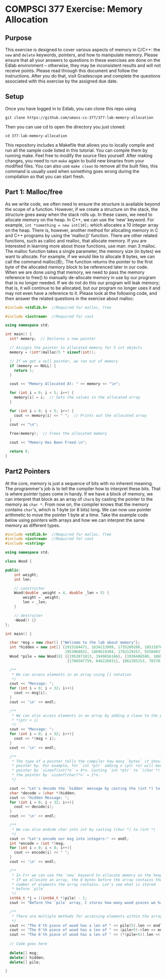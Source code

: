 # COMPSCI 377 Exercise: Memory Allocation

## Purpose
This exercise is designed to cover various aspects of memory in C/C++: the `new` and `delete` keywords, pointers, and how to manipulate memory. Please ensure that all your answers to questions in these exercises are done on the Edlab environment – otherwise, they may be inconsistent results and will not receive points. Please read through this document and follow the instructions. After you do that, visit Gradescope and complete the questions associated with this exercise by the assigned due date.

## Setup
Once you have logged in to Edlab, you can clone this repo using
```
git clone https://github.com/umass-cs-377/377-lab-memory-allocation
```
Then you can use cd to open the directory you just cloned:
```
cd 377-lab-memory-allocation
```
This repository includes a Makefile that allows you to locally compile and run all the sample code listed in this tutorial. You can compile them by running make. Feel free to modify the source files yourself. After making changes, you need to run `make` again to build new binaries from your modified files. You can also use `make clean` to remove all the built files, this command is usually used when something goes wrong during the compilation so that you can start fresh.


## Part 1: Malloc/free
As we write code, we often need to ensure the structure is available beyond the scope of a function. However, if we create a structure on the stack, the structure goes away when the stack rolls up. In these cases, we need to allocate memory on the heap. In C++, we can use the ‘new’ keyword. For example, `int *something = new int[10];` which allocates a 10 integer array on the heap. There is, however, another method for allocating memory in C and C++ programs by using the ‘malloc()’ function. There are other related functions, such as calloc and realloc, that allocate memory. If you are interested in learning more about those functions, use man: man 3 malloc. The malloc function takes a single parameter, the memory size (in bytes) we want to allocate. For example, if we would like to allocate 8 bytes, we can call the command malloc(8);. The function returns the pointer to the first byte of the allocated memory block to be referenced later in our code. When we are done using that memory, we need to pass the memory reference to free() to manually de-allocate memory in use by our program that is no longer needed. If we do not do this our program will leak memory; that is, it will continue to be allocated, but our program no longer uses it and may not even have a reference to it. Please look at the following code, and then answer the related questions in the exercise about malloc:

```c++
#include <stdlib.h>  //Required for malloc, free

#include <iostream>  //Required for cout

using namespace std;

int main() {
  int* memory;  // Declares a new pointer

  // Assigns the pointer to allocated memory for 5 int objects
  memory = (int*)malloc(5 * sizeof(int));

  // If we get a null pointer, we ran out of memory
  if (memory == NULL) {
    return 1;
  }

  cout << "Memory Allocated At: " << memory << "\n";

  for (int i = 0; i < 5; i++) {
    memory[i] = i;  // Sets the values in the allocated array
  }

  for (int i = 0; i < 5; i++) {
    cout << memory[i] << " ";  // Prints out the allocated array
  }
  cout << "\n";

  free(memory);  // Frees the allocated memory

  cout << "Memory Has Been Freed.\n";

  return 0;
}
```

## Part2 Pointers 

At the core, memory is just a sequence of bits with no inherent meaning. The programmer's job is to tell the compiler how to interpret these bits. That is where pointer types come in handy. If we have a block of memory, we can interpret that block as an array of `char`s by casting the pointer to the memory as `char *`. From now on, the compiler knows that the memory contains `char`'s, which is 1 byte (or 8 bits) long. We can now use pointer arithmetic to move the pointer 1 byte at a time. Take the example code below using pointers with arrays and how we can interpret the same memory as different types.

```c++
#include <stdlib.h>  //Required for malloc, free
#include <iostream>  //Required for cout
#include <cstring>

using namespace std;

class Wood {

public:
    int weight;
    int len;

    // constructer 
    Wood(double _weight = 4, double _len = 5) {
        weight = _weight;
        len = _len;
    }

    // destructer 
    ~Wood() {}
};

int main() {

  char *msg = new char[] {"Welcome to the lab about memory"};
  int *hidden = new int[] {1915184471, 1634213989, 1735289206, 1853187616,
                           1953068832, 1869619304, 1702129257, 555840370};
  Wood *pile = new Wood[8] {{1952871013, 1949656166}, {1936486508, 1869049199},
                            {1780507759, 846226031}, {862285153, 7037810}};

  /**
   * We can access elements in an array using [] notation
   */
  cout << "Message: ";
  for (int i = 0; i < 32; i++){
    cout << msg[i];
  }
  cout << '\n' << endl;

  /**
   * We can also access elements in an array by adding a vlaue to the pointer 
   * *(ptr + i)
   */
  cout << "Message: ";
  for (int i = 0; i < 32; i++){
    cout << *(msg + i);
  }
  cout << '\n' << endl;

  /**
   * The type of a pointer tells the compiler how many `bytes` it should move the
   * pointer by. For example, for `int *ptr` adding n (ptr +n) will move the 
   * pointer by `sizeof(int)*n` = 4*n. Casting `int *ptr` to `(char *) will only
   * the pointer by `sizeof(char)*n` = 1*n.
   */

  cout << "Let's decode the `hidden` message by casting the (int *) to (char *)" << endl;
  char *decode = (char *)hidden;
  cout << "Hidden Message: ";
  for (int i = 0; i < 32; i++){
    cout << decode[i];
  }
  cout << '\n' << endl;

  /**
   * We can also endcde char into int by casting (char *) to (int *)
   */ 
  cout << "Let's encode our msg into integers:" << endl;
  int *encode = (int *)msg;
  for (int i = 0; i < 8; i++){
    cout << encode[i] << " ";
  }
  cout << '\n' << endl;

  /**
   * In C++ we can use the `new` keyword to allocate memory on the heap.
   * If we allocate an array, the 8 bytes before the array contains the 
   * number of elements the array contains. Let's see what is stored
   * before `pile`
   */
  int64_t *j = ((int64_t *)pile) - 1;
  cout << "Before the `pile` array, C stores how many wood pieces we have: pile[" << *j << "]" << endl;

  /**
   * There are multiple methods for accessing elements within the array.
   */
  cout << "The 6'th piece of wood has a len of " << pile[5].len << endl;
  cout << "The 6'th piece of wood has a len of " << (pile+5)->len << endl;
  cout << "The 6'th piece of wood has a len of " << (*(pile+5)).len << endl;
  
  // Code goes here
  
  delete[] msg;
  delete[] hidden;
  delete[] pile;

}
```
